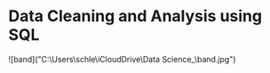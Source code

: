 # Data Cleaning and Analysis using SQL
![band]("C:\Users\schle\iCloudDrive\Data Science_\band.jpg")
